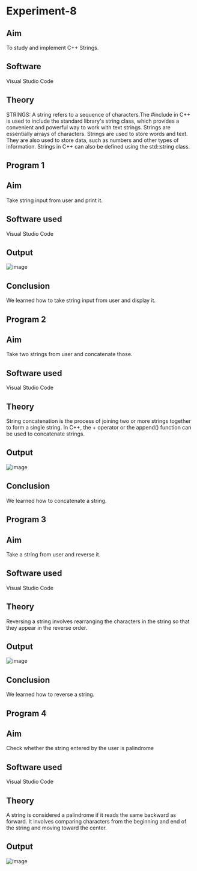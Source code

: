 # Experiment-8
## Aim
To study and implement C++ Strings.

## Software
Visual Studio Code

## Theory
STRINGS:
A string refers to a sequence of characters.The #include in C++ is used to include the standard library's string class, which provides a convenient and powerful way to work with text strings. Strings are essentially arrays of characters. Strings are used to store words and text. They are also used to store data, such as numbers and other types of information. Strings in C++ can also be defined using the std::string class.

## Program 1
## Aim
Take string input from user and print it.

## Software used
Visual Studio Code

## Output
![image](https://github.com/user-attachments/assets/8ba23ae8-f633-492e-b7a5-f1fc3afdba44)

## Conclusion
We learned how to take string input from user and display it.


## Program 2
## Aim
Take two strings from user and concatenate those.

## Software used
Visual Studio Code

## Theory
String concatenation is the process of joining two or more strings together to form a single string. In C++, the + operator or the append() function can be used to concatenate strings.

## Output
![image](https://github.com/user-attachments/assets/6cf81643-34c1-4ae8-bdb3-72bb099aee05)

## Conclusion
We learned how to concatenate a string.

## Program 3
## Aim
Take a string from user and reverse it.

## Software used
Visual Studio Code

## Theory
Reversing a string involves rearranging the characters in the string so that they appear in the reverse order.

## Output
![image](https://github.com/user-attachments/assets/c82935af-31be-45f0-b114-9a9f0f087806)

## Conclusion
We learned how to reverse a string.

## Program 4
## Aim
Check whether the string entered by the user is palindrome

## Software used
Visual Studio Code

## Theory
A string is considered a palindrome if it reads the same backward as forward. It involves comparing characters from the beginning and end of the string and moving toward the center.

## Output
![image](https://github.com/user-attachments/assets/80113348-ed20-466c-8597-377c62238169)
